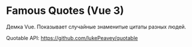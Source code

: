 # Famous Quotes (Vue 3)

Демка Vue. Показывает случайные знаменитые цитаты разных людей.

Quotable API: https://github.com/lukePeavey/quotable